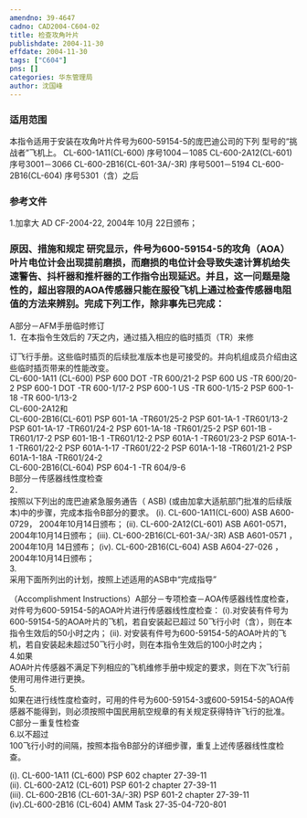 ```yaml
---
amendno: 39-4647  
cadno: CAD2004-C604-02  
title: 检查攻角叶片  
publishdate: 2004-11-30  
effdate: 2004-11-30  
tags: ["C604"]  
pns: []  
categories: 华东管理局  
author: 沈国峰  
---
```

  
### 适用范围  
本指令适用于安装在攻角叶片件号为600-59154-5的庞巴迪公司的下列
型号的“挑战者”飞机上。
CL-600-1A11(CL-600)            序号1004－1085
CL-600-2A12(CL-601)            序号3001－3066
CL-600-2B16(CL-601-3A/-3R)     序号5001－5194
CL-600-2B16(CL-604)            序号5301（含）之后  
  
<!--more-->  
### 参考文件  
1.加拿大 AD CF-2004-22, 2004年 10月 22日颁布；  
  
### 原因、措施和规定 研究显示，件号为600-59154-5的攻角（AOA）叶片电位计会出现提前磨损，而磨损的电位计会导致失速计算机给失速警告、抖杆器和推杆器的工作指令出现延迟。并且，这一问题是隐性的，超出容限的AOA传感器只能在服役飞机上通过检查传感器电阻值的方法来辨别。完成下列工作，除非事先已完成：  
A部分－AFM手册临时修订  
1．在本指令生效后的 7天之内，通过插入相应的临时插页（TR）来修  
  
订飞行手册。这些临时插页的后续批准版本也是可接受的。并向机组成员介绍由这些临时插页带来的性能改变。  
CL-600-1A11 (CL-600)      PSP 600 DOT   -TR 600/21-2       PSP 600 US  -TR 600/20-2       PSP 600-1 DOT  -TR 600-1/17-2     PSP 600-1 US  -TR 600-1/15-2     PSP 600-1-18  -TR 600-1/13-2  
CL-600-2A12和  
CL-600-2B16(CL-601) PSP 601-1A -TR601/25-2 PSP 601-1A-1  -TR601/13-2 PSP 601-1A-17  -TR601/24-2 PSP 601-1A-18  -TR601/25-2 PSP 601-1B  -TR601/17-2 PSP 601-1B-1  -TR601/12-2 PSP 601A-1  -TR601/23-2 PSP 601A-1-1  -TR601/22-2 PSP 601A-1-17  -TR601/22-2 PSP 601A-1-18  -TR601/21-2 PSP 601A-1-18A -TR601/24-2  
CL-600-2B16(CL-604) PSP 604-1  -TR 604/9-6  
B部分－传感器线性度检查  
2．  
按照以下列出的庞巴迪紧急服务通告（ ASB) (或由加拿大适航部门批准的后续版本)中的步骤，完成本指令B部分的要求。 (i). CL-600-1A11(CL-600) ASB A600-0729， 2004年10月14日颁布； (ii). CL-600-2A12(CL-601)  ASB A601-0571，2004年10月14日颁布； (iii). CL-600-2B16(CL-601-3A/-3R)  ASB A601-0571 ，2004年10月 14日颁布； (iv). CL-600-2B16(CL-604)    ASB A604-27-026 ，2004年10月14日颁布；  
3.  
采用下面所列出的计划，按照上述适用的ASB中“完成指导”  
  
  
（Accomplishment Instructions）A部分－专项检查－AOA传感器线性度检查，对件号为600-59154-5的AOA叶片进行传感器线性度检查： (i).对安装有件号为600-59154-5的AOA叶片的飞机，若自安装起已超过 50飞行小时（含），则在本指令生效后的50小时之内； (ii). 对安装有件号为600-59154-5的AOA叶片的飞机，若自安装起未超过50飞行小时，则在本指令生效后的100小时之内；  
4.如果  
AOA叶片传感器不满足下列相应的飞机维修手册中规定的要求，则在下次飞行前使用可用件进行更换。  
5.  
如果在进行线性度检查时，可用的件号为600-59154-3或600-59154-5的AOA传感器不能得到，则必须按照中国民用航空规章的有关规定获得特许飞行的批准。  
C部分－重复性检查  
6.以不超过  
100飞行小时的间隔，按照本指令B部分的详细步骤，重复上述传感器线性度检查。  
  
(i). CL-600-1A11 (CL-600)             PSP 602 chapter 27-39-11  
(ii). CL-600-2A12 (CL-601)            PSP 601-2 chapter 27-39-11  
(iii). CL-600-2B16 (CL-601-3A/-3R)     PSP 601-2 chapter 27-39-11  
(iv).CL-600-2B16 (CL-604)            AMM Task 27-35-04-720-801  
  
